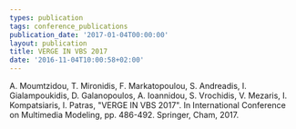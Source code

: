 ```yaml
---
types: publication
tags: conference_publications
publication_date: '2017-01-04T00:00:00'
layout: publication
title: VERGE IN VBS 2017
date: '2016-11-04T10:00:58+02:00'
---
```

<p>A. Moumtzidou, T. Mironidis, F. Markatopoulou, S. Andreadis, I. Gialampoukidis, D. Galanopoulos, A. Ioannidou, S. Vrochidis, V. Mezaris, I. Kompatsiaris, I. Patras, "VERGE IN VBS 2017". In International Conference on Multimedia Modeling, pp. 486-492. Springer, Cham, 2017.</p>
